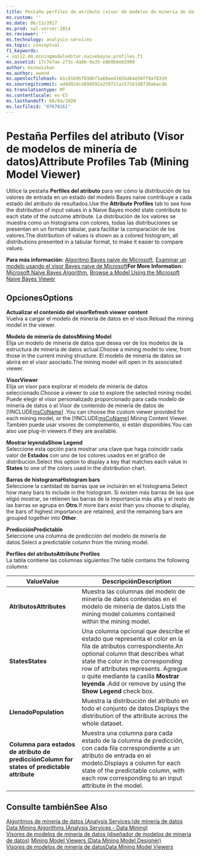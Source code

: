```yaml
---
title: Pestaña perfiles de atributo (visor de modelos de minería de datos) | Microsoft Docs
ms.custom: ''
ms.date: 06/13/2017
ms.prod: sql-server-2014
ms.reviewer: ''
ms.technology: analysis-services
ms.topic: conceptual
f1_keywords:
- sql12.dm.miningmodeleditor.naivebayse.profiles.f1
ms.assetid: 17c7e7ae-273c-4a6b-9a35-e8b9b8e65999
author: minewiskan
ms.author: owend
ms.openlocfilehash: 61c81b95f030bf1a69aed165bd64e58ff9af8339
ms.sourcegitcommit: ad4d92dce894592a259721a1571b1d8736abacdb
ms.translationtype: MT
ms.contentlocale: es-ES
ms.lasthandoff: 08/04/2020
ms.locfileid: "87670161"
---
```

# <a name="attribute-profiles-tab-mining-model-viewer"></a><span data-ttu-id="6cbed-102">Pestaña Perfiles del atributo (Visor de modelos de minería de datos)</span><span class="sxs-lookup"><span data-stu-id="6cbed-102">Attribute Profiles Tab (Mining Model Viewer)</span></span>
  <span data-ttu-id="6cbed-103">Utilice la pestaña **Perfiles del atributo** para ver cómo la distribución de los valores de entrada en un estado del modelo Bayes naive contribuye a cada estado del atributo de resultados.</span><span class="sxs-lookup"><span data-stu-id="6cbed-103">Use the **Attribute Profiles** tab to see how the distribution of input values in a Naive Bayes model state contribute to each state of the outcome attribute.</span></span> <span data-ttu-id="6cbed-104">La distribución de los valores se muestra como un histograma con colores, todas las distribuciones se presentan en un formato tabular, para facilitar la comparación de los valores.</span><span class="sxs-lookup"><span data-stu-id="6cbed-104">The distribution of values is shown as a colored histogram, all distributions presented in a tabular format, to make it easier to compare values.</span></span>  
  
 <span data-ttu-id="6cbed-105">**Para más información:** [Algoritmo Bayes naive de Microsoft](data-mining/microsoft-naive-bayes-algorithm.md), [Examinar un modelo usando el visor Bayes naive de Microsoft](data-mining/browse-a-model-using-the-microsoft-naive-bayes-viewer.md)</span><span class="sxs-lookup"><span data-stu-id="6cbed-105">**For More Information:** [Microsoft Naive Bayes Algorithm](data-mining/microsoft-naive-bayes-algorithm.md), [Browse a Model Using the Microsoft Naive Bayes Viewer](data-mining/browse-a-model-using-the-microsoft-naive-bayes-viewer.md)</span></span>  
  
## <a name="options"></a><span data-ttu-id="6cbed-106">Opciones</span><span class="sxs-lookup"><span data-stu-id="6cbed-106">Options</span></span>  
 <span data-ttu-id="6cbed-107">**Actualizar el contenido del visor**</span><span class="sxs-lookup"><span data-stu-id="6cbed-107">**Refresh viewer content**</span></span>  
 <span data-ttu-id="6cbed-108">Vuelva a cargar el modelo de minería de datos en el visor.</span><span class="sxs-lookup"><span data-stu-id="6cbed-108">Reload the mining model in the viewer.</span></span>  
  
 <span data-ttu-id="6cbed-109">**Modelo de minería de datos**</span><span class="sxs-lookup"><span data-stu-id="6cbed-109">**Mining Model**</span></span>  
 <span data-ttu-id="6cbed-110">Elija un modelo de minería de datos que desea ver de los modelos de la estructura de minería de datos actual.</span><span class="sxs-lookup"><span data-stu-id="6cbed-110">Choose a mining model to view, from those in the current mining structure.</span></span> <span data-ttu-id="6cbed-111">El modelo de minería de datos se abrirá en el visor asociado.</span><span class="sxs-lookup"><span data-stu-id="6cbed-111">The mining model will open in its associated viewer.</span></span>  
  
 <span data-ttu-id="6cbed-112">**Visor**</span><span class="sxs-lookup"><span data-stu-id="6cbed-112">**Viewer**</span></span>  
 <span data-ttu-id="6cbed-113">Elija un visor para explorar el modelo de minería de datos seleccionado.</span><span class="sxs-lookup"><span data-stu-id="6cbed-113">Choose a viewer to use to explore the selected mining model.</span></span> <span data-ttu-id="6cbed-114">Puede elegir el visor personalizado proporcionado para cada modelo de minería de datos o el Visor de contenido de minería de datos de [!INCLUDE[msCoName](../includes/msconame-md.md)] .</span><span class="sxs-lookup"><span data-stu-id="6cbed-114">You can choose the custom viewer provided for each mining model, or the [!INCLUDE[msCoName](../includes/msconame-md.md)] Mining Content Viewer.</span></span> <span data-ttu-id="6cbed-115">También puede usar visores de complemento, si están disponibles.</span><span class="sxs-lookup"><span data-stu-id="6cbed-115">You can also use plug-in viewers if they are available.</span></span>  
  
 <span data-ttu-id="6cbed-116">**Mostrar leyenda**</span><span class="sxs-lookup"><span data-stu-id="6cbed-116">**Show Legend**</span></span>  
 <span data-ttu-id="6cbed-117">Seleccione esta opción para mostrar una clave que haga coincidir cada valor de **Estados** con uno de los colores usados en el gráfico de distribución.</span><span class="sxs-lookup"><span data-stu-id="6cbed-117">Select this option to display a key that matches each value in **States** to one of the colors used in the distribution chart.</span></span>  
  
 <span data-ttu-id="6cbed-118">**Barras de histograma**</span><span class="sxs-lookup"><span data-stu-id="6cbed-118">**Histogram bars**</span></span>  
 <span data-ttu-id="6cbed-119">Seleccione la cantidad de barras que se incluirán en el histograma.</span><span class="sxs-lookup"><span data-stu-id="6cbed-119">Select how many bars to include in the histogram.</span></span> <span data-ttu-id="6cbed-120">Si existen más barras de las que eligió mostrar, se retienen las barras de la importancia más alta y el resto de las barras se agrupa en **Otro**.</span><span class="sxs-lookup"><span data-stu-id="6cbed-120">If more bars exist than you choose to display, the bars of highest importance are retained, and the remaining bars are grouped together into **Other**.</span></span>  
  
 <span data-ttu-id="6cbed-121">**Predicción**</span><span class="sxs-lookup"><span data-stu-id="6cbed-121">**Predictable**</span></span>  
 <span data-ttu-id="6cbed-122">Seleccione una columna de predicción del modelo de minería de datos.</span><span class="sxs-lookup"><span data-stu-id="6cbed-122">Select a predictable column from the mining model.</span></span>  
  
 <span data-ttu-id="6cbed-123">**Perfiles del atributo**</span><span class="sxs-lookup"><span data-stu-id="6cbed-123">**Attribute Profiles**</span></span>  
 <span data-ttu-id="6cbed-124">La tabla contiene las columnas siguientes:</span><span class="sxs-lookup"><span data-stu-id="6cbed-124">The table contains the following columns:</span></span>  
  
|<span data-ttu-id="6cbed-125">Value</span><span class="sxs-lookup"><span data-stu-id="6cbed-125">Value</span></span>|<span data-ttu-id="6cbed-126">Descripción</span><span class="sxs-lookup"><span data-stu-id="6cbed-126">Description</span></span>|  
|-----------|-----------------|  
|<span data-ttu-id="6cbed-127">**Atributos**</span><span class="sxs-lookup"><span data-stu-id="6cbed-127">**Attributes**</span></span>|<span data-ttu-id="6cbed-128">Muestra las columnas del modelo de minería de datos contenidas en el modelo de minería de datos.</span><span class="sxs-lookup"><span data-stu-id="6cbed-128">Lists the mining model columns contained within the mining model.</span></span>|  
|<span data-ttu-id="6cbed-129">**States**</span><span class="sxs-lookup"><span data-stu-id="6cbed-129">**States**</span></span>|<span data-ttu-id="6cbed-130">Una columna opcional que describe el estado que representa el color en la fila de atributos correspondiente.</span><span class="sxs-lookup"><span data-stu-id="6cbed-130">An optional column that describes what state the color in the corresponding row of attributes represents.</span></span> <span data-ttu-id="6cbed-131">Agregue o quite mediante la casilla **Mostrar leyenda** .</span><span class="sxs-lookup"><span data-stu-id="6cbed-131">Add or remove by using the **Show Legend** check box.</span></span>|  
|<span data-ttu-id="6cbed-132">**Llenado**</span><span class="sxs-lookup"><span data-stu-id="6cbed-132">**Population**</span></span>|<span data-ttu-id="6cbed-133">Muestra la distribución del atributo en todo el conjunto de datos.</span><span class="sxs-lookup"><span data-stu-id="6cbed-133">Displays the distribution of the attribute across the whole dataset.</span></span>|  
|<span data-ttu-id="6cbed-134">**Columna para estados de atributo de predicción**</span><span class="sxs-lookup"><span data-stu-id="6cbed-134">**Column for states of predictable attribute**</span></span>|<span data-ttu-id="6cbed-135">Muestra una columna para cada estado de la columna de predicción, con cada fila correspondiente a un atributo de entrada en el modelo.</span><span class="sxs-lookup"><span data-stu-id="6cbed-135">Displays a column for each state of the predictable column, with each row corresponding to an input attribute in the model.</span></span>|  
  
## <a name="see-also"></a><span data-ttu-id="6cbed-136">Consulte también</span><span class="sxs-lookup"><span data-stu-id="6cbed-136">See Also</span></span>  
 <span data-ttu-id="6cbed-137">[Algoritmos de minería de datos &#40;Analysis Services:&#41;de minería de datos](data-mining/data-mining-algorithms-analysis-services-data-mining.md) </span><span class="sxs-lookup"><span data-stu-id="6cbed-137">[Data Mining Algorithms &#40;Analysis Services - Data Mining&#41;](data-mining/data-mining-algorithms-analysis-services-data-mining.md) </span></span>  
 <span data-ttu-id="6cbed-138">[Visores de modelos de minería de datos &#40;diseñador de modelos de minería de datos&#41;](mining-model-viewers-data-mining-model-designer.md) </span><span class="sxs-lookup"><span data-stu-id="6cbed-138">[Mining Model Viewers &#40;Data Mining Model Designer&#41;](mining-model-viewers-data-mining-model-designer.md) </span></span>  
 [<span data-ttu-id="6cbed-139">Visores de modelos de minería de datos</span><span class="sxs-lookup"><span data-stu-id="6cbed-139">Data Mining Model Viewers</span></span>](data-mining/data-mining-model-viewers.md)  
  
  
